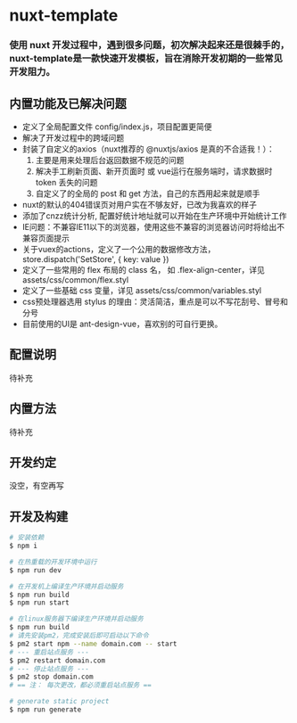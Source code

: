 # nuxt-template
### 使用 nuxt 开发过程中，遇到很多问题，初次解决起来还是很棘手的，nuxt-template是一款快速开发模板，旨在消除开发初期的一些常见开发阻力。


## 内置功能及已解决问题
- 定义了全局配置文件 config/index.js，项目配置更简便
- 解决了开发过程中的跨域问题
- 封装了自定义的axios（nuxt推荐的 @nuxtjs/axios 是真的不合适我！）：
  1. 主要是用来处理后台返回数据不规范的问题
  2. 解决手工刷新页面、新开页面时 或 vue运行在服务端时，请求数据时 token 丢失的问题
  3. 自定义了的全局的 post 和 get 方法，自己的东西用起来就是顺手
- nuxt的默认的404错误页对用户实在不够友好，已改为我喜欢的样子
- 添加了cnzz统计分析, 配置好统计地址就可以开始在生产环境中开始统计工作
- IE问题：不兼容IE11以下的浏览器，使用这些不兼容的浏览器访问时将给出不兼容页面提示
- 关于vuex的actions，定义了一个公用的数据修改方法， store.dispatch('SetStore', { key: value })
- 定义了一些常用的 flex 布局的 class 名， 如 .flex-align-center，详见 assets/css/common/flex.styl
- 定义了一些基础 css 变量，详见 assets/css/common/variables.styl
- css预处理器选用 stylus 的理由：灵活简洁，重点是可以不写花刮号、冒号和分号
- 目前使用的UI是 ant-design-vue，喜欢别的可自行更换。

## 配置说明
待补充

## 内置方法
待补充

## 开发约定
没空，有空再写

## 开发及构建

```bash
# 安装依赖
$ npm i

# 在热重载的开发环境中运行
$ npm run dev

# 在开发机上编译生产环境并启动服务
$ npm run build
$ npm run start

# 在linux服务器下编译生产环境并启动服务
$ npm run build
# 请先安装pm2，完成安装后即可启动以下命令
$ pm2 start npm --name domain.com -- start
# --- 重启站点服务 ---
$ pm2 restart domain.com
# --- 停止站点服务 ---
$ pm2 stop domain.com
# == 注： 每次更改，都必须重启站点服务 ==

# generate static project
$ npm run generate
```

